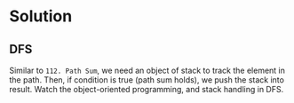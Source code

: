 # Solution
## DFS
Similar to `112. Path Sum`, we need an object of stack to track the element in the path. 
Then, if condition is true (path sum holds), we push the stack into result.
Watch the object-oriented programming, and stack handling in DFS.
